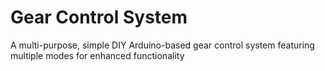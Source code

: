 # Gear Control System
A multi-purpose, simple DIY Arduino-based gear control system featuring multiple modes for enhanced functionality
